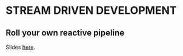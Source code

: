 # STREAM DRIVEN DEVELOPMENT
## Roll your own reactive pipeline

Slides [here](https://github.homeawaycorp.com/pages/sbonetti/SDD-scala-central-talk/#/).
